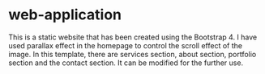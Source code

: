 # web-application

This is a static website that has been created using the Bootstrap 4. I have used parallax effect in the homepage to control the scroll effect of the image. In this template, there are services section, about section, portfolio section and the contact section. It can be modified for the further use.

